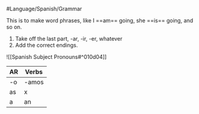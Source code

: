 #Language/Spanish/Grammar

This is to make word phrases, like I ==am== going, she ==is== going, and so on.

1. Take off the last part, -ar, -ir, -er, whatever 
2. Add the correct endings. 

![[Spanish Subject Pronouns#^010d04]]

| AR  | Verbs |
| --- | ----- |
| -o  | -amos |
| as  | x     |
| a   | an    |

 
